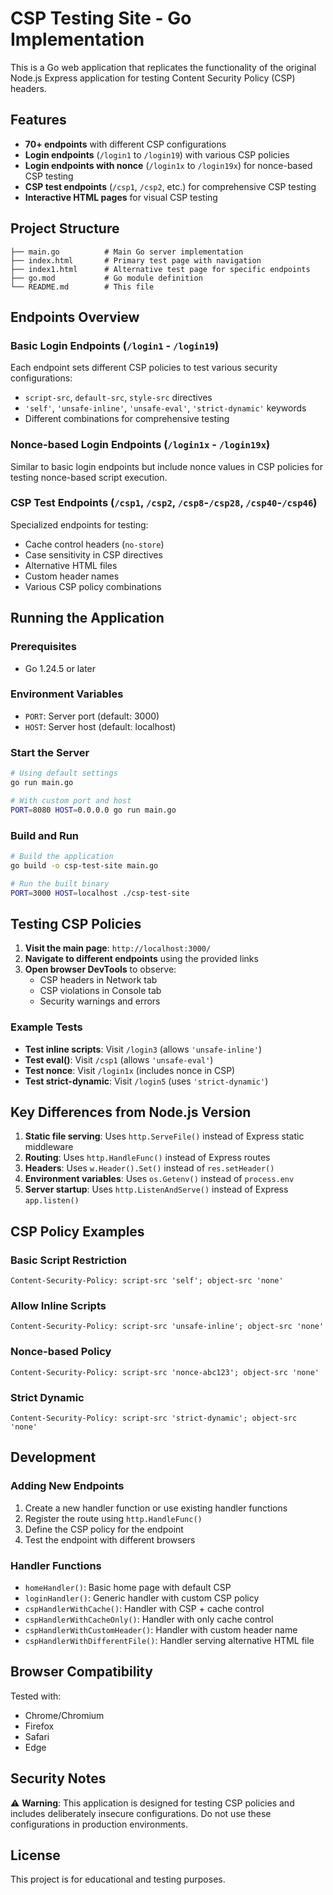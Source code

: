 # CSP Testing Site - Go Implementation

This is a Go web application that replicates the functionality of the original Node.js Express application for testing Content Security Policy (CSP) headers.

## Features

- **70+ endpoints** with different CSP configurations
- **Login endpoints** (`/login1` to `/login19`) with various CSP policies
- **Login endpoints with nonce** (`/login1x` to `/login19x`) for nonce-based CSP testing
- **CSP test endpoints** (`/csp1`, `/csp2`, etc.) for comprehensive CSP testing
- **Interactive HTML pages** for visual CSP testing

## Project Structure

```
├── main.go          # Main Go server implementation
├── index.html       # Primary test page with navigation
├── index1.html      # Alternative test page for specific endpoints
├── go.mod           # Go module definition
└── README.md        # This file
```

## Endpoints Overview

### Basic Login Endpoints (`/login1` - `/login19`)
Each endpoint sets different CSP policies to test various security configurations:
- `script-src`, `default-src`, `style-src` directives
- `'self'`, `'unsafe-inline'`, `'unsafe-eval'`, `'strict-dynamic'` keywords
- Different combinations for comprehensive testing

### Nonce-based Login Endpoints (`/login1x` - `/login19x`)
Similar to basic login endpoints but include nonce values in CSP policies for testing nonce-based script execution.

### CSP Test Endpoints (`/csp1`, `/csp2`, `/csp8`-`/csp28`, `/csp40`-`/csp46`)
Specialized endpoints for testing:
- Cache control headers (`no-store`)
- Case sensitivity in CSP directives
- Alternative HTML files
- Custom header names
- Various CSP policy combinations

## Running the Application

### Prerequisites
- Go 1.24.5 or later

### Environment Variables
- `PORT`: Server port (default: 3000)
- `HOST`: Server host (default: localhost)

### Start the Server

```bash
# Using default settings
go run main.go

# With custom port and host
PORT=8080 HOST=0.0.0.0 go run main.go
```

### Build and Run

```bash
# Build the application
go build -o csp-test-site main.go

# Run the built binary
PORT=3000 HOST=localhost ./csp-test-site
```

## Testing CSP Policies

1. **Visit the main page**: `http://localhost:3000/`
2. **Navigate to different endpoints** using the provided links
3. **Open browser DevTools** to observe:
   - CSP headers in Network tab
   - CSP violations in Console tab
   - Security warnings and errors

### Example Tests

- **Test inline scripts**: Visit `/login3` (allows `'unsafe-inline'`)
- **Test eval()**: Visit `/csp1` (allows `'unsafe-eval'`)
- **Test nonce**: Visit `/login1x` (includes nonce in CSP)
- **Test strict-dynamic**: Visit `/login5` (uses `'strict-dynamic'`)

## Key Differences from Node.js Version

1. **Static file serving**: Uses `http.ServeFile()` instead of Express static middleware
2. **Routing**: Uses `http.HandleFunc()` instead of Express routes
3. **Headers**: Uses `w.Header().Set()` instead of `res.setHeader()`
4. **Environment variables**: Uses `os.Getenv()` instead of `process.env`
5. **Server startup**: Uses `http.ListenAndServe()` instead of Express `app.listen()`

## CSP Policy Examples

### Basic Script Restriction
```
Content-Security-Policy: script-src 'self'; object-src 'none'
```

### Allow Inline Scripts
```
Content-Security-Policy: script-src 'unsafe-inline'; object-src 'none'
```

### Nonce-based Policy
```
Content-Security-Policy: script-src 'nonce-abc123'; object-src 'none'
```

### Strict Dynamic
```
Content-Security-Policy: script-src 'strict-dynamic'; object-src 'none'
```

## Development

### Adding New Endpoints

1. Create a new handler function or use existing handler functions
2. Register the route using `http.HandleFunc()`
3. Define the CSP policy for the endpoint
4. Test the endpoint with different browsers

### Handler Functions

- `homeHandler()`: Basic home page with default CSP
- `loginHandler()`: Generic handler with custom CSP policy
- `cspHandlerWithCache()`: Handler with CSP + cache control
- `cspHandlerWithCacheOnly()`: Handler with only cache control
- `cspHandlerWithCustomHeader()`: Handler with custom header name
- `cspHandlerWithDifferentFile()`: Handler serving alternative HTML file

## Browser Compatibility

Tested with:
- Chrome/Chromium
- Firefox
- Safari
- Edge

## Security Notes

⚠️ **Warning**: This application is designed for testing CSP policies and includes deliberately insecure configurations. Do not use these configurations in production environments.

## License

This project is for educational and testing purposes.
